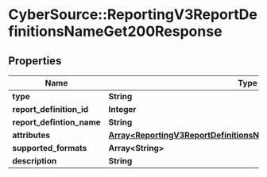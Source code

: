 # CyberSource::ReportingV3ReportDefinitionsNameGet200Response

## Properties
Name | Type | Description | Notes
------------ | ------------- | ------------- | -------------
**type** | **String** |  | [optional] 
**report_definition_id** | **Integer** |  | [optional] 
**report_defintion_name** | **String** |  | [optional] 
**attributes** | [**Array&lt;ReportingV3ReportDefinitionsNameGet200ResponseAttributes&gt;**](ReportingV3ReportDefinitionsNameGet200ResponseAttributes.md) |  | [optional] 
**supported_formats** | **Array&lt;String&gt;** |  | [optional] 
**description** | **String** |  | [optional] 


